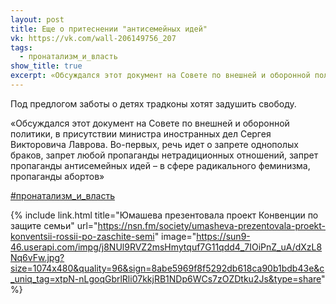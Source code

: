```yaml
---
layout: post
title: Еще о притеснении "антисемейных идей"
vk: https://vk.com/wall-206149756_207
tags:
  - пронатализм_и_власть
show_title: true
excerpt: «Обсуждался этот документ на Совете по внешней и оборонной политики, в присутствии министра иностранных дел Сергея Викторовича Лаврова. Во-первых, речь идет о запрете однополых браков, запрет любой пропаганды нетрадиционных отношений, запрет пропаганды антисемейных идей – в сфере радикального феминизма, пропаганды абортов»
---
```

Под предлогом заботы о детях традконы хотят задушить свободу.

«Обсуждался этот документ на Совете по внешней и оборонной политики, в присутствии министра иностранных дел Сергея Викторовича Лаврова. Во-первых, речь идет о запрете однополых браков, запрет любой пропаганды нетрадиционных отношений, запрет пропаганды антисемейных идей – в сфере радикального феминизма, пропаганды абортов»

[#пронатализм_и_власть](poisk.html#пронатализм_и_власть)

{% include link.html title="Юмашева презентовала проект Конвенции по защите семьи" url="https://nsn.fm/society/umasheva-prezentovala-proekt-konventsii-rossii-po-zaschite-semi" image="https://sun9-46.userapi.com/impg/j8NUl9RVZ2msHmytquf7G11qdd4_7IOiPnZ_uA/dXzL8Nq6vFw.jpg?size=1074x480&quality=96&sign=8abe5969f8f5292db618ca90b1bdb43e&c_uniq_tag=xtpN-nLgoqGbrlRli07kkjRB1NDp6WCs7zOZDtku2Js&type=share" %}